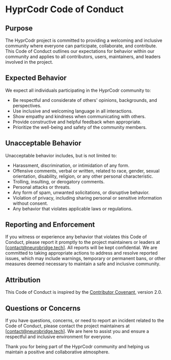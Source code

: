 # HyprCodr Code of Conduct

## Purpose

The HyprCodr project is committed to providing a welcoming and inclusive community where everyone can participate, collaborate, and contribute. This Code of Conduct outlines our expectations for behavior within our community and applies to all contributors, users, maintainers, and leaders involved in the project.

## Expected Behavior

We expect all individuals participating in the HyprCodr community to:

- Be respectful and considerate of others' opinions, backgrounds, and perspectives.
- Use inclusive and welcoming language in all interactions.
- Show empathy and kindness when communicating with others.
- Provide constructive and helpful feedback when appropriate.
- Prioritize the well-being and safety of the community members.

## Unacceptable Behavior

Unacceptable behavior includes, but is not limited to:

- Harassment, discrimination, or intimidation of any form.
- Offensive comments, verbal or written, related to race, gender, sexual orientation, disability, religion, or any other personal characteristic.
- Trolling, insulting, or derogatory comments.
- Personal attacks or threats.
- Any form of spam, unwanted solicitations, or disruptive behavior.
- Violation of privacy, including sharing personal or sensitive information without consent.
- Any behavior that violates applicable laws or regulations.

## Reporting and Enforcement

If you witness or experience any behavior that violates this Code of Conduct, please report it promptly to the project maintainers or leaders at [contact@neurobridge.tech]. All reports will be kept confidential. We are committed to taking appropriate actions to address and resolve reported issues, which may include warnings, temporary or permanent bans, or other measures deemed necessary to maintain a safe and inclusive community.

## Attribution

This Code of Conduct is inspired by the [Contributor Covenant](https://www.contributor-covenant.org/), version 2.0.

## Questions or Concerns

If you have questions, concerns, or need to report an incident related to the Code of Conduct, please contact the project maintainers at [contact@neurobridge.tech]. We are here to assist you and ensure a respectful and inclusive environment for everyone.

Thank you for being part of the HyprCodr community and helping us maintain a positive and collaborative atmosphere.
